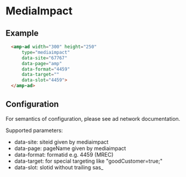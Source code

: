 <!---
Copyright 2015 The AMP HTML Authors. All Rights Reserved.

Licensed under the Apache License, Version 2.0 (the "License");
you may not use this file except in compliance with the License.
You may obtain a copy of the License at

      http://www.apache.org/licenses/LICENSE-2.0

Unless required by applicable law or agreed to in writing, software
distributed under the License is distributed on an "AS-IS" BASIS,
WITHOUT WARRANTIES OR CONDITIONS OF ANY KIND, either express or implied.
See the License for the specific language governing permissions and
limitations under the License.
-->

# MediaImpact

## Example

```html
  <amp-ad width="300" height="250"
      type="mediaimpact"
      data-site="67767"
      data-page="amp"
      data-format="4459"
      data-target=""
      data-slot="4459">
  </amp-ad>
```

## Configuration

For semantics of configuration, please see ad network documentation.

Supported parameters:

- data-site: siteid given by mediaimpact
- data-page: pageName given by mediaimpact
- data-format: formatid e.g. 4459 (MREC)
- data-target: for special targeting like "goodCustomer=true;"
- data-slot: slotid without trailing sas_
